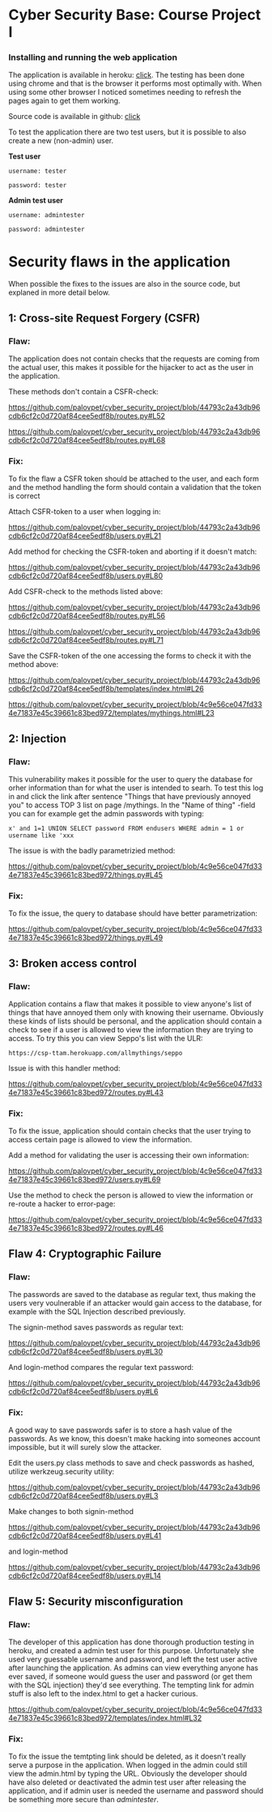 # Cyber Security Base: Course Project I

### Installing and running the web application

The application is available in heroku: [click](https://csp-ttam.herokuapp.com/). The testing has been done using 
chrome and that is the browser it performs most optimally with. When using some other browser I noticed sometimes needing to 
refresh the pages again to get them working. 

Source code is available in github: [click](https://github.com/palovpet/cyber_security_project)

To test the application there are two test users, but it is possible to also create a new (non-admin) user.

__Test user__


```
username: tester

password: tester
```

__Admin test user__


```
username: admintester

password: admintester
```

# Security flaws in the application

When possible the fixes to the issues are also in the source code, but explaned in more detail below.

## 1: Cross-site Request Forgery (CSFR)

### Flaw:

The application does not contain checks that the requests are coming from the actual user, this makes it 
possible for the hijacker to act as the user in the application. 

These methods don't contain a CSFR-check:

https://github.com/palovpet/cyber_security_project/blob/44793c2a43db96cdb6cf2c0d720af84cee5edf8b/routes.py#L52

https://github.com/palovpet/cyber_security_project/blob/44793c2a43db96cdb6cf2c0d720af84cee5edf8b/routes.py#L68

### Fix:
To fix the flaw a CSFR token should be attached to the user, and each form and the method handling the form
should contain a validation that the token is correct

Attach CSFR-token to a user when logging in:

https://github.com/palovpet/cyber_security_project/blob/44793c2a43db96cdb6cf2c0d720af84cee5edf8b/users.py#L21

Add method for checking the CSFR-token and aborting if it doesn't match:

https://github.com/palovpet/cyber_security_project/blob/44793c2a43db96cdb6cf2c0d720af84cee5edf8b/users.py#L80

Add CSFR-check to the methods listed above:

https://github.com/palovpet/cyber_security_project/blob/44793c2a43db96cdb6cf2c0d720af84cee5edf8b/routes.py#L56

https://github.com/palovpet/cyber_security_project/blob/44793c2a43db96cdb6cf2c0d720af84cee5edf8b/routes.py#L71

Save the CSFR-token of the one accessing the forms to check it with the method above:

https://github.com/palovpet/cyber_security_project/blob/44793c2a43db96cdb6cf2c0d720af84cee5edf8b/templates/index.html#L26

https://github.com/palovpet/cyber_security_project/blob/4c9e56ce047fd334e71837e45c39661c83bed972/templates/mythings.html#L23

## 2: Injection
### Flaw:

This vulnerability makes it possible for the user to query the database for orher information than for what 
the user is intended to searh. To test this log in and click the link after sentence "Things that have previously annoyed you"
to access TOP 3 list on page /mythings. In the "Name of thing" -field you can for example get the admin passwords with typing:

```
x' and 1=1 UNION SELECT password FROM endusers WHERE admin = 1 or username like 'xxx
```

The issue is with the badly parametrizied method:

https://github.com/palovpet/cyber_security_project/blob/4c9e56ce047fd334e71837e45c39661c83bed972/things.py#L45

### Fix:

To fix the issue, the query to database should have better parametrization:

https://github.com/palovpet/cyber_security_project/blob/4c9e56ce047fd334e71837e45c39661c83bed972/things.py#L49

## 3: Broken access control
### Flaw:

Application contains a flaw that makes it possible to view anyone's list of things that have annoyed them
only with knowing their username. Obviously these kinds of lists should be personal, and the application should contain 
a check to see if a user is allowed to view the information they are trying to access. To try this you can view Seppo's 
list with the ULR:

```
https://csp-ttam.herokuapp.com/allmythings/seppo
```

Issue is with this handler method:

https://github.com/palovpet/cyber_security_project/blob/4c9e56ce047fd334e71837e45c39661c83bed972/routes.py#L43

### Fix:

To fix the issue, application should contain checks that the user trying to access certain page is allowed to view the information.

Add a method for validating the user is accessing their own information:

https://github.com/palovpet/cyber_security_project/blob/4c9e56ce047fd334e71837e45c39661c83bed972/users.py#L69

Use the method to check the person is allowed to view the information or re-route a hacker to error-page:

https://github.com/palovpet/cyber_security_project/blob/4c9e56ce047fd334e71837e45c39661c83bed972/routes.py#L46

## Flaw 4: Cryptographic Failure
### Flaw:
The passwords are saved to the database as regular text, thus making the users very voulnerable if an attacker would 
gain access to the database, for example with the SQL Injection described previously.

The signin-method saves passwords as regular text:

https://github.com/palovpet/cyber_security_project/blob/44793c2a43db96cdb6cf2c0d720af84cee5edf8b/users.py#L30

And login-method compares the regular text password:

https://github.com/palovpet/cyber_security_project/blob/44793c2a43db96cdb6cf2c0d720af84cee5edf8b/users.py#L6


### Fix:
A good way to save passwords safer is to store a hash value of the passwords. As we know, this doesn't make hacking into
 someones account impossible, but it will surely slow the attacker.
 
Edit the users.py class methods to save and check passwords as hashed, utilize werkzeug.security utility:

https://github.com/palovpet/cyber_security_project/blob/44793c2a43db96cdb6cf2c0d720af84cee5edf8b/users.py#L3

Make changes to both signin-method

https://github.com/palovpet/cyber_security_project/blob/44793c2a43db96cdb6cf2c0d720af84cee5edf8b/users.py#L41

and login-method

https://github.com/palovpet/cyber_security_project/blob/44793c2a43db96cdb6cf2c0d720af84cee5edf8b/users.py#L14

## Flaw 5: Security misconfiguration
### Flaw:
The developer of this application has done thorough production testing in heroku, and created a admin test user for
this purpose. Unfortunately she used very guessable username and password, and left the test user active after launching
 the application. As admins can view everything anyone has ever saved, if someone would guess the user and password 
 (or get them with the SQL injection) they'd see everything. The tempting link for admin stuff is also left to the index.html 
 to get a hacker curious. 
  
 https://github.com/palovpet/cyber_security_project/blob/4c9e56ce047fd334e71837e45c39661c83bed972/templates/index.html#L32
  
### Fix:
To fix the issue the temtpting link should be deleted, as it doesn't really serve a purpose in the application. When logged in the admin could still view
 the admin.html by typing the URL. Obviously the developer should have also deleted or deactivated the admin test user after releasing the application, and
  if admin user is needed the username and password should be something more secure than *admintester*.
